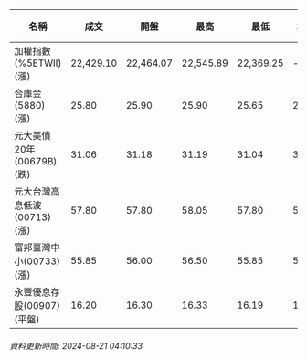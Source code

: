 | 名稱 | 成交 | 開盤 | 最高 | 最低 | 均價 | 成交金額(億) | 昨收 | 漲跌幅 | 漲跌 | 總量 | 昨量 | 振幅 |
| -------- | -------- | -------- | -------- |-------- | -------- | -------- |-------- |-------- |-------- | -------- | -------- |-------- |
|加權指數(%5ETWII) (漲)|22,429.10|22,464.07|22,545.89|22,369.25|-|3,514.75|22,409.63|0.09%|19.47|7,802,579|0|0.79%|
|合庫金(5880) (漲)|25.80|25.90|25.90|25.65|25.80|1.49|25.75|0.19%|0.05|5,760|6,572|0.97%|
|元大美債20年(00679B) (跌)|31.06|31.18|31.19|31.04|31.07|32.44|31.16|0.32%|0.10|104,399|116,242|0.48%|
|元大台灣高息低波(00713) (漲)|57.80|57.80|58.05|57.80|57.91|4.29|57.70|0.17%|0.10|7,415|7,484|0.43%|
|富邦臺灣中小(00733) (漲)|55.85|56.00|56.50|55.85|56.14|0.488|55.60|0.45%|0.25|869|724|1.17%|
|永豐優息存股(00907) (平盤)|16.20|16.30|16.33|16.19|16.23|1.49|16.20|0.00%|0.00|9,205|8,452|0.86%|
###### 資料更新時間: 2024-08-21 04:10:33
